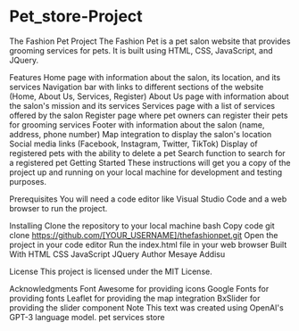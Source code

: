 # Pet_store-Project
The Fashion Pet Project
The Fashion Pet is a pet salon website that provides grooming services for pets. It is built using HTML, CSS, JavaScript, and JQuery.

Features
Home page with information about the salon, its location, and its services
Navigation bar with links to different sections of the website (Home, About Us, Services, Register)
About Us page with information about the salon's mission and its services
Services page with a list of services offered by the salon
Register page where pet owners can register their pets for grooming services
Footer with information about the salon (name, address, phone number)
Map integration to display the salon's location
Social media links (Facebook, Instagram, Twitter, TikTok)
Display of registered pets with the ability to delete a pet
Search function to search for a registered pet
Getting Started
These instructions will get you a copy of the project up and running on your local machine for development and testing purposes.

Prerequisites
You will need a code editor like Visual Studio Code and a web browser to run the project.

Installing
Clone the repository to your local machine
bash
Copy code
git clone https://github.com/[YOUR_USERNAME]/thefashionpet.git
Open the project in your code editor
Run the index.html file in your web browser
Built With
HTML
CSS
JavaScript
JQuery
Author
Mesaye Addisu

License
This project is licensed under the MIT License.

Acknowledgments
Font Awesome for providing icons
Google Fonts for providing fonts
Leaflet for providing the map integration
BxSlider for providing the slider component
Note
This text was created using OpenAI's GPT-3 language model. pet services store
